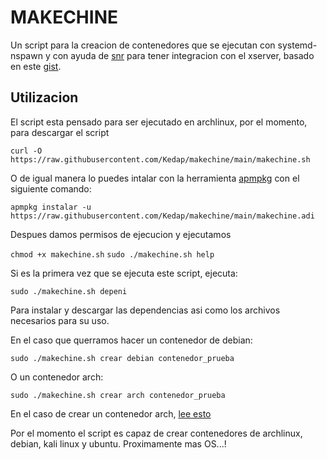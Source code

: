 # MAKECHINE
Un script para la creacion de contenedores que se ejecutan con systemd-nspawn y con ayuda de [snr](https://github.com/mikhailnov/snr) para tener integracion con el xserver, basado en este [gist](https://gist.github.com/Edu4rdSHL/bd9c2dcabbe1846fb55ff72340d3da9c).

## Utilizacion
El script esta pensado para ser ejecutado en archlinux, por el momento, para descargar el script

```
curl -O https://raw.githubusercontent.com/Kedap/makechine/main/makechine.sh
```
O de igual manera lo puedes intalar con la herramienta [apmpkg](https://github.com/kedap/apmpkg) con el siguiente comando:
```
apmpkg instalar -u https://raw.githubusercontent.com/Kedap/makechine/main/makechine.adi
```

Despues damos permisos de ejecucion y ejecutamos

`chmod +x makechine.sh`
`sudo ./makechine.sh help`

Si es la primera vez que se ejecuta este script, ejecuta:

`sudo ./makechine.sh depeni`

Para instalar y descargar las dependencias asi como los archivos necesarios para su uso.

En el caso que querramos hacer un contenedor de debian:

`sudo ./makechine.sh crear debian contenedor_prueba`

O un contenedor arch:

`sudo ./makechine.sh crear arch contenedor_prueba`

En el caso de crear un contenedor arch, [lee esto](https://wiki.archlinux.org/index.php/Systemd-nspawn#Root_login_fails)

Por el momento el script es capaz de crear contenedores de archlinux, debian, kali linux y ubuntu. Proximamente mas OS...!

